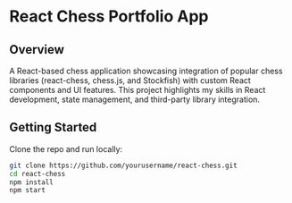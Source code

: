 # React Chess Portfolio App

## Overview  
A React-based chess application showcasing integration of popular chess libraries (react-chess, chess.js, and Stockfish) with custom React components and UI features. This project highlights my skills in React development, state management, and third-party library integration.

## Getting Started  
Clone the repo and run locally:

```bash
git clone https://github.com/yourusername/react-chess.git
cd react-chess
npm install
npm start
